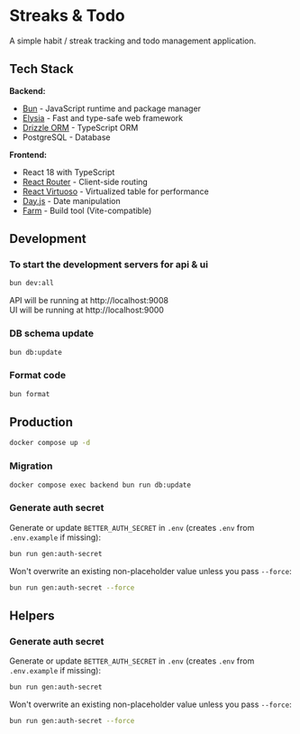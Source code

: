 # Streaks & Todo

A simple habit / streak tracking and todo management application.

## Tech Stack

**Backend:**
- [Bun](https://bun.sh/) - JavaScript runtime and package manager
- [Elysia](https://elysiajs.com/) - Fast and type-safe web framework
- [Drizzle ORM](https://orm.drizzle.team/) - TypeScript ORM
- PostgreSQL - Database

**Frontend:**
- React 18 with TypeScript
- [React Router](https://reactrouter.com/) - Client-side routing
- [React Virtuoso](https://virtuoso.dev/) - Virtualized table for performance
- [Day.js](https://day.js.org/) - Date manipulation
- [Farm](https://www.farmfe.org/) - Build tool (Vite-compatible)

## Development

### To start the development servers for api & ui

```bash
bun dev:all
```

API will be running at http://localhost:9008<br>
UI will be running at http://localhost:9000

### DB schema update

```bash
bun db:update
```

### Format code

```bash
bun format
```


## Production

```bash
docker compose up -d
```

### Migration
```bash
docker compose exec backend bun run db:update
```

### Generate auth secret

Generate or update `BETTER_AUTH_SECRET` in `.env` (creates `.env` from `.env.example` if missing):

```bash
bun run gen:auth-secret
```

Won't overwrite an existing non-placeholder value unless you pass `--force`:

```bash
bun run gen:auth-secret --force
```

## Helpers

### Generate auth secret

Generate or update `BETTER_AUTH_SECRET` in `.env` (creates `.env` from `.env.example` if missing):

```bash
bun run gen:auth-secret
```

Won't overwrite an existing non-placeholder value unless you pass `--force`:

```bash
bun run gen:auth-secret --force
```
